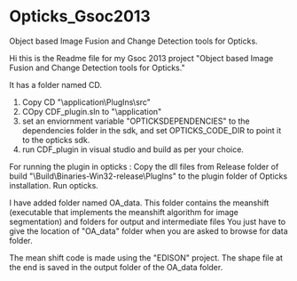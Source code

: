Opticks_Gsoc2013
================

Object based Image Fusion and Change Detection tools for Opticks.


Hi this is the Readme file for my Gsoc 2013 project "Object based Image Fusion and Change Detection tools for Opticks."

It has a folder named CD.
1. Copy CD  "<SDK-directory>\application\PlugIns\src\"
2. COpy CDF_plugin.sln to "<SDK-directory>\application\"
3. set an enviornment variable "OPTICKSDEPENDENCIES" to the dependencies folder in the sdk, and set OPTICKS_CODE_DIR to point it to the opticks sdk.
4. run CDF_plugin in visual studio and build as per your choice.


For running the plugin in opticks :
Copy the dll files from Release folder of build "<sdk-directory>\Build\Binaries-Win32-release\PlugIns\" to the plugin folder of Opticks installation. 
Run opticks.
	

I have added folder named OA_data. This folder contains the meanshift (executable that implements the meanshift algorithm for image segmentation) and folders for output and intermediate files
You just have to give the location of "OA_data"  folder when you are asked to browse for data folder. 

The mean shift code is made using the "EDISON" project.
The shape file at the end is saved in the output folder of the OA_data folder.

 
